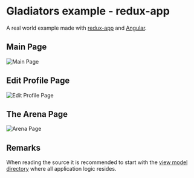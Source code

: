 # Gladiators example - redux-app

A real world example made with [redux-app](https://github.com/alonrbar/redux-app) and [Angular](https://angular.io/).

## Main Page

![Main Page](/assets/screenshots/main-page.png?raw=true "Main Page")

## Edit Profile Page

![Edit Profile Page](/assets/screenshots/profile-page.png?raw=true "Edit Profile Page")

## The Arena Page

![Arena Page](/assets/screenshots/arena-page.png?raw=true "Arena Page")

## Remarks

When reading the source it is recommended to start with the [view model directory](https://github.com/alonrbar/redux-app-examples/tree/master/src/angular/gladiators/viewModel) where all application logic resides.
